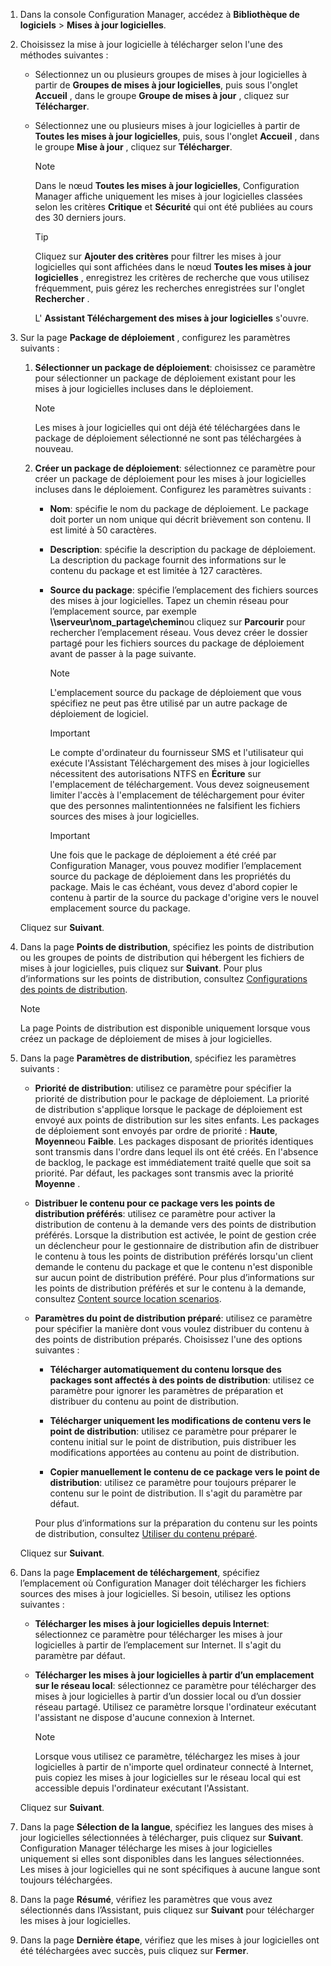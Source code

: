 1.  Dans la console Configuration Manager, accédez à **Bibliothèque de logiciels** > **Mises à jour logicielles**.  

2.  Choisissez la mise à jour logicielle à télécharger selon l'une des méthodes suivantes :  

    -   Sélectionnez un ou plusieurs groupes de mises à jour logicielles à partir de **Groupes de mises à jour logicielles**, puis sous l'onglet **Accueil** , dans le groupe **Groupe de mises à jour** , cliquez sur **Télécharger**.  

    -   Sélectionnez une ou plusieurs mises à jour logicielles à partir de **Toutes les mises à jour logicielles**, puis, sous l'onglet **Accueil** , dans le groupe **Mise à jour** , cliquez sur **Télécharger**.  

        > [!NOTE]  
        >  Dans le nœud **Toutes les mises à jour logicielles**, Configuration Manager affiche uniquement les mises à jour logicielles classées selon les critères **Critique** et **Sécurité** qui ont été publiées au cours des 30 derniers jours.  

        > [!TIP]  
        >  Cliquez sur **Ajouter des critères** pour filtrer les mises à jour logicielles qui sont affichées dans le nœud **Toutes les mises à jour logicielles** , enregistrez les critères de recherche que vous utilisez fréquemment, puis gérez les recherches enregistrées sur l'onglet **Rechercher** .  

         L' **Assistant Téléchargement des mises à jour logicielles** s'ouvre.  

3.  Sur la page **Package de déploiement** , configurez les paramètres suivants :  

    1.  **Sélectionner un package de déploiement**: choisissez ce paramètre pour sélectionner un package de déploiement existant pour les mises à jour logicielles incluses dans le déploiement.  

        > [!NOTE]  
        >  Les mises à jour logicielles qui ont déjà été téléchargées dans le package de déploiement sélectionné ne sont pas téléchargées à nouveau.  

    2.  **Créer un package de déploiement**: sélectionnez ce paramètre pour créer un package de déploiement pour les mises à jour logicielles incluses dans le déploiement. Configurez les paramètres suivants :  

        -   **Nom**: spécifie le nom du package de déploiement. Le package doit porter un nom unique qui décrit brièvement son contenu.  Il est limité à 50 caractères.  

        -   **Description**: spécifie la description du package de déploiement. La description du package fournit des informations sur le contenu du package et est limitée à 127 caractères.  

        -   **Source du package**: spécifie l’emplacement des fichiers sources des mises à jour logicielles. Tapez un chemin réseau pour l’emplacement source, par exemple **\\\serveur\nom_partage\chemin**ou cliquez sur **Parcourir** pour rechercher l’emplacement réseau. Vous devez créer le dossier partagé pour les fichiers sources du package de déploiement avant de passer à la page suivante.  

            > [!NOTE]  
            >  L'emplacement source du package de déploiement que vous spécifiez ne peut pas être utilisé par un autre package de déploiement de logiciel.  

            > [!IMPORTANT]  
            >  Le compte d'ordinateur du fournisseur SMS et l'utilisateur qui exécute l'Assistant Téléchargement des mises à jour logicielles nécessitent des autorisations NTFS en **Écriture** sur l'emplacement de téléchargement. Vous devez soigneusement limiter l'accès à l'emplacement de téléchargement pour éviter que des personnes malintentionnées ne falsifient les fichiers sources des mises à jour logicielles.  

            > [!IMPORTANT]  
            >  Une fois que le package de déploiement a été créé par Configuration Manager, vous pouvez modifier l’emplacement source du package de déploiement dans les propriétés du package. Mais le cas échéant, vous devez d'abord copier le contenu à partir de la source du package d'origine vers le nouvel emplacement source du package.  

     Cliquez sur **Suivant**.  

4.  Dans la page **Points de distribution**, spécifiez les points de distribution ou les groupes de points de distribution qui hébergent les fichiers de mises à jour logicielles, puis cliquez sur **Suivant**. Pour plus d’informations sur les points de distribution, consultez [Configurations des points de distribution](../../core/servers/deploy/configure/install-and-configure-distribution-points.md#bkmk_configs).  

    > [!NOTE]  
    >  La page Points de distribution est disponible uniquement lorsque vous créez un package de déploiement de mises à jour logicielles.  

6.  Dans la page **Paramètres de distribution**, spécifiez les paramètres suivants :  

    -   **Priorité de distribution**: utilisez ce paramètre pour spécifier la priorité de distribution pour le package de déploiement. La priorité de distribution s'applique lorsque le package de déploiement est envoyé aux points de distribution sur les sites enfants. Les packages de déploiement sont envoyés par ordre de priorité : **Haute**, **Moyenne**ou **Faible**. Les packages disposant de priorités identiques sont transmis dans l'ordre dans lequel ils ont été créés. En l'absence de backlog, le package est immédiatement traité quelle que soit sa priorité. Par défaut, les packages sont transmis avec la priorité **Moyenne** .  

    -   **Distribuer le contenu pour ce package vers les points de distribution préférés**: utilisez ce paramètre pour activer la distribution de contenu à la demande vers des points de distribution préférés. Lorsque la distribution est activée, le point de gestion crée un déclencheur pour le gestionnaire de distribution afin de distribuer le contenu à tous les points de distribution préférés lorsqu'un client demande le contenu du package et que le contenu n'est disponible sur aucun point de distribution préféré. Pour plus d’informations sur les points de distribution préférés et sur le contenu à la demande, consultez [Content source location scenarios](../../core/plan-design/hierarchy/content-source-location-scenarios.md).  

    -   **Paramètres du point de distribution préparé**: utilisez ce paramètre pour spécifier la manière dont vous voulez distribuer du contenu à des points de distribution préparés. Choisissez l'une des options suivantes :  

        -   **Télécharger automatiquement du contenu lorsque des packages sont affectés à des points de distribution**: utilisez ce paramètre pour ignorer les paramètres de préparation et distribuer du contenu au point de distribution.  

        -   **Télécharger uniquement les modifications de contenu vers le point de distribution**: utilisez ce paramètre pour préparer le contenu initial sur le point de distribution, puis distribuer les modifications apportées au contenu au point de distribution.  

        -   **Copier manuellement le contenu de ce package vers le point de distribution**: utilisez ce paramètre pour toujours préparer le contenu sur le point de distribution. Il s'agit du paramètre par défaut.  

         Pour plus d’informations sur la préparation du contenu sur les points de distribution, consultez [Utiliser du contenu préparé](../../core/servers/deploy/configure/deploy-and-manage-content.md#bkmk_prestage).  

     Cliquez sur **Suivant**.  

6.  Dans la page **Emplacement de téléchargement**, spécifiez l’emplacement où Configuration Manager doit télécharger les fichiers sources des mises à jour logicielles. Si besoin, utilisez les options suivantes :  

    -   **Télécharger les mises à jour logicielles depuis Internet**: sélectionnez ce paramètre pour télécharger les mises à jour logicielles à partir de l’emplacement sur Internet. Il s'agit du paramètre par défaut.  

    -   **Télécharger les mises à jour logicielles à partir d’un emplacement sur le réseau local**: sélectionnez ce paramètre pour télécharger des mises à jour logicielles à partir d’un dossier local ou d’un dossier réseau partagé. Utilisez ce paramètre lorsque l'ordinateur exécutant l'assistant ne dispose d'aucune connexion à Internet.  

        > [!NOTE]  
        >  Lorsque vous utilisez ce paramètre, téléchargez les mises à jour logicielles à partir de n'importe quel ordinateur connecté à Internet, puis copiez les mises à jour logicielles sur le réseau local qui est accessible depuis l'ordinateur exécutant l'Assistant.  

     Cliquez sur **Suivant**.  

7.  Dans la page **Sélection de la langue**, spécifiez les langues des mises à jour logicielles sélectionnées à télécharger, puis cliquez sur **Suivant**. Configuration Manager télécharge les mises à jour logicielles uniquement si elles sont disponibles dans les langues sélectionnées. Les mises à jour logicielles qui ne sont spécifiques à aucune langue sont toujours téléchargées.  

8. Dans la page **Résumé**, vérifiez les paramètres que vous avez sélectionnés dans l’Assistant, puis cliquez sur **Suivant** pour télécharger les mises à jour logicielles.  

9. Dans la page **Dernière étape**, vérifiez que les mises à jour logicielles ont été téléchargées avec succès, puis cliquez sur **Fermer**.  


<!--HONumber=Jan17_HO4-->


